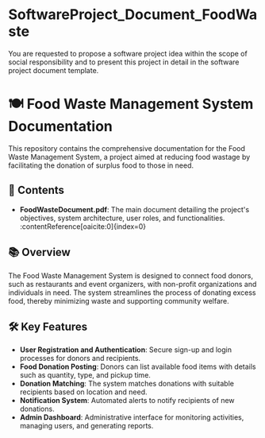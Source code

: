 # SoftwareProject_Document_FoodWaste
You are requested to propose a software project idea within the scope of social responsibility  and to present this project in detail in the software project document template.
# 🍽️ Food Waste Management System Documentation

This repository contains the comprehensive documentation for the Food Waste Management System, a project aimed at reducing food wastage by facilitating the donation of surplus food to those in need.

## 📄 Contents

- **FoodWasteDocument.pdf**: The main document detailing the project's objectives, system architecture, user roles, and functionalities. :contentReference[oaicite:0]{index=0}

## 📚 Overview

The Food Waste Management System is designed to connect food donors, such as restaurants and event organizers, with non-profit organizations and individuals in need. The system streamlines the process of donating excess food, thereby minimizing waste and supporting community welfare.

## 🛠️ Key Features

- **User Registration and Authentication**: Secure sign-up and login processes for donors and recipients.
- **Food Donation Posting**: Donors can list available food items with details such as quantity, type, and pickup time.
- **Donation Matching**: The system matches donations with suitable recipients based on location and need.
- **Notification System**: Automated alerts to notify recipients of new donations.
- **Admin Dashboard**: Administrative interface for monitoring activities, managing users, and generating reports.

